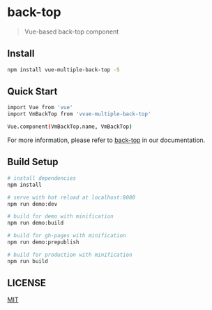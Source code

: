 # back-top

> Vue-based back-top component

## Install

```bash
npm install vue-multiple-back-top -S
```

## Quick Start

```bash
import Vue from 'vue'
import VmBackTop from 'vvue-multiple-back-top'

Vue.component(VmBackTop.name, VmBackTop)
```

For more information, please refer to [back-top](http://vue-multiple.github.io/back-top) in our documentation.

## Build Setup

``` bash
# install dependencies
npm install

# serve with hot reload at localhost:8080
npm run demo:dev

# build for demo with minification
npm run demo:build

# build for gh-pages with minification
npm run demo:prepublish

# build for production with minification
npm run build
```

## LICENSE

[MIT](http://opensource.org/licenses/MIT)
